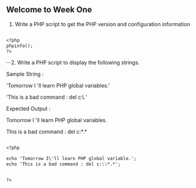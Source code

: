 ## Welcome to Week One

1. Write a PHP script to get the PHP version and configuration information

```markdown

<?php
phpinfo();
?>

```



⋅⋅⋅2. Write a PHP script to display the following strings. 

Sample String : 

'Tomorrow I \'ll learn PHP global variables.'

'This is a bad command : del c:\\*.*' 

Expected Output : 

Tomorrow I 'll learn PHP global variables.

This is a bad command : del c:\*.*



```markdown

<?php

echo 'Tomorrow I\'ll learn PHP global variable.';
echo 'This is a bad command : del c:\\*.*';


?>

```
